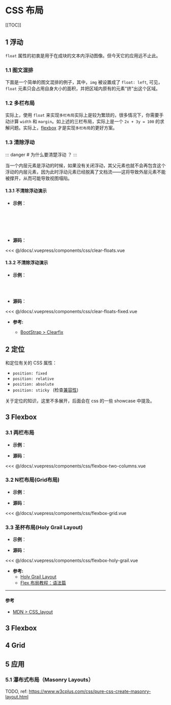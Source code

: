 # CSS 布局

[[TOC]]

## 1 浮动

`float` 属性的初衷是用于在成块的文本内浮动图像。但今天它的应用远不止此。

### 1.1 图文混排

下面是一个简单的图文混排的例子，其中，`img` 被设置成了 `float: left`, 可见，`float` 元素只会占用自身大小的面积，并把区域内原有的元素"挤"出这个区域。

<card shadow>
  <css-layout-float-1/>
</card>

### 1.2 多栏布局

<card>
  <css-layout-float-2/>
</card>

实际上，使用 `float` 来实现`多栏布局`实际上是较为繁琐的，很多情况下，你需要手动计算 `width` 和 `margin`。如上述的三栏布局，实际上是一个 `2x + 3y = 100` 的求解问题。实际上，[flexbox](#flexbox) 才是实现`多栏布局`的更好方案。

### 1.3 清除浮动

::: danger #
为什么要清楚浮动 ？
:::

当一个内层元素是浮动的时候，如果没有关闭浮动，其父元素也就不会再包含这个浮动的内层元素，因为此时浮动元素已经脱离了文档流——这将导致外层元素不能被撑开，从而可能导致视图塌陷。

#### 1.3.1 不清除浮动演示

  - **示例**：

  <css-clear-floats/>
  <br>
  <br>
  <br>
  <br>

  - **源码**：
  
  <foldable no-mask>
  
  <<< @/docs/.vuepress/components/css/clear-floats.vue

  </foldable>

#### 1.3.2 不清除浮动演示

  - **示例**：
  
  <css-clear-floats-fixed/>
  <br>
  <br>

  - **源码**：
  
  <foldable no-mask>
  
  <<< @/docs/.vuepress/components/css/clear-floats-fixed.vue

  </foldable>

  - **参考:**
  
    - [BootStrap > Clearfix](https://getbootstrap.com/docs/4.0/utilities/clearfix/)

## 2 定位

和定位有关的 CSS 属性：

- `position: fixed` 
- `position: relative` 
- `position: absolute` 
- `position: sticky ` (检查[兼容性](https://caniuse.com/#search=position%3A%20sticky))

关于定位的知识，这里不多展开，后面会在 css 的一些 showcase 中提及。

## 3 Flexbox

### 3.1 两栏布局

  - **示例**：

  <card>
    <css-flexbox-two-columns/>
  </card>

  - **源码**：
  
  <foldable no-mask>
  
  <<< @/docs/.vuepress/components/css/flexbox-two-columns.vue

  </foldable>

### 3.2 N栏布局(Grid布局)

  - **示例**：

  <card>
    <css-flexbox-grid/>
  </card>

  - **源码**：
  
  <foldable no-mask>
  
  <<< @/docs/.vuepress/components/css/flexbox-grid.vue

  </foldable>

### 3.3 圣杯布局(Holy Grail Layout)

  - **示例**：

  <card>
    <css-flexbox-holy-grail/>
  </card>

  - **源码**：
  
  <foldable no-mask>
  
  <<< @/docs/.vuepress/components/css/flexbox-holy-grail.vue

  </foldable>

  - **参考:**
    - [Holy Grail Layout](https://philipwalton.github.io/solved-by-flexbox/demos/holy-grail/)
    - [Flex 布局教程：语法篇](http://www.ruanyifeng.com/blog/2015/07/flex-grammar.html)

---

#### 参考

- [MDN > CSS_layout](https://developer.mozilla.org/en-US/docs/Learn/CSS/CSS_layout)

## 3 Flexbox

## 4 Grid

## 5 应用

### 5.1 瀑布式布局（Masonry Layouts）

TODO, ref: https://www.w3cplus.com/css/pure-css-create-masonry-layout.html